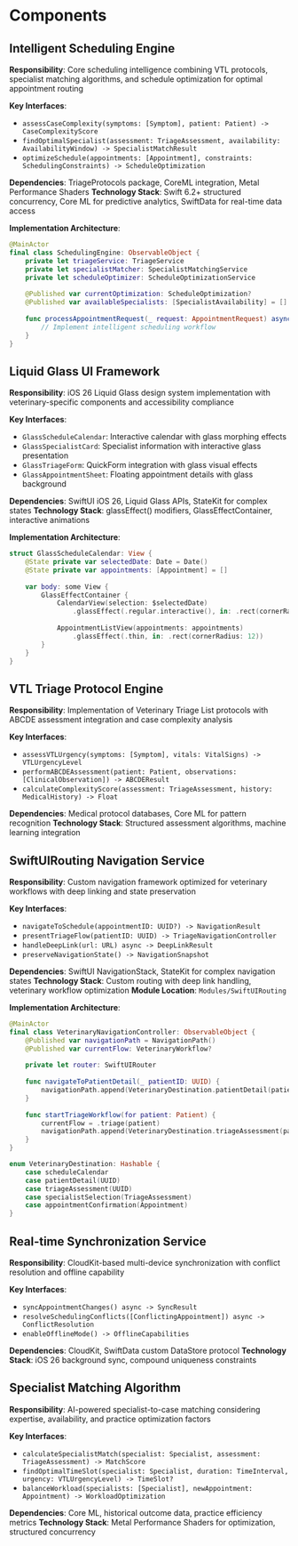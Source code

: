 # Components

## Intelligent Scheduling Engine
**Responsibility**: Core scheduling intelligence combining VTL protocols, specialist matching algorithms, and schedule optimization for optimal appointment routing

**Key Interfaces**:
- `assessCaseComplexity(symptoms: [Symptom], patient: Patient) -> CaseComplexityScore`
- `findOptimalSpecialist(assessment: TriageAssessment, availability: AvailabilityWindow) -> SpecialistMatchResult`
- `optimizeSchedule(appointments: [Appointment], constraints: SchedulingConstraints) -> ScheduleOptimization`

**Dependencies**: TriageProtocols package, CoreML integration, Metal Performance Shaders
**Technology Stack**: Swift 6.2+ structured concurrency, Core ML for predictive analytics, SwiftData for real-time data access

**Implementation Architecture**:
```swift
@MainActor
final class SchedulingEngine: ObservableObject {
    private let triageService: TriageService
    private let specialistMatcher: SpecialistMatchingService
    private let scheduleOptimizer: ScheduleOptimizationService
    
    @Published var currentOptimization: ScheduleOptimization?
    @Published var availableSpecialists: [SpecialistAvailability] = []
    
    func processAppointmentRequest(_ request: AppointmentRequest) async -> SchedulingRecommendation {
        // Implement intelligent scheduling workflow
    }
}
```

## Liquid Glass UI Framework
**Responsibility**: iOS 26 Liquid Glass design system implementation with veterinary-specific components and accessibility compliance

**Key Interfaces**:
- `GlassScheduleCalendar`: Interactive calendar with glass morphing effects
- `GlassSpecialistCard`: Specialist information with interactive glass presentation
- `GlassTriageForm`: QuickForm integration with glass visual effects
- `GlassAppointmentSheet`: Floating appointment details with glass background

**Dependencies**: SwiftUI iOS 26, Liquid Glass APIs, StateKit for complex states
**Technology Stack**: glassEffect() modifiers, GlassEffectContainer, interactive animations

**Implementation Architecture**:
```swift
struct GlassScheduleCalendar: View {
    @State private var selectedDate: Date = Date()
    @State private var appointments: [Appointment] = []
    
    var body: some View {
        GlassEffectContainer {
            CalendarView(selection: $selectedDate)
                .glassEffect(.regular.interactive(), in: .rect(cornerRadius: 16))
            
            AppointmentListView(appointments: appointments)
                .glassEffect(.thin, in: .rect(cornerRadius: 12))
        }
    }
}
```

## VTL Triage Protocol Engine
**Responsibility**: Implementation of Veterinary Triage List protocols with ABCDE assessment integration and case complexity analysis

**Key Interfaces**:
- `assessVTLUrgency(symptoms: [Symptom], vitals: VitalSigns) -> VTLUrgencyLevel`
- `performABCDEAssessment(patient: Patient, observations: [ClinicalObservation]) -> ABCDEResult`
- `calculateComplexityScore(assessment: TriageAssessment, history: MedicalHistory) -> Float`

**Dependencies**: Medical protocol databases, Core ML for pattern recognition
**Technology Stack**: Structured assessment algorithms, machine learning integration

## SwiftUIRouting Navigation Service
**Responsibility**: Custom navigation framework optimized for veterinary workflows with deep linking and state preservation

**Key Interfaces**:
- `navigateToSchedule(appointmentID: UUID?) -> NavigationResult`
- `presentTriageFlow(patientID: UUID) -> TriageNavigationController`
- `handleDeepLink(url: URL) async -> DeepLinkResult`
- `preserveNavigationState() -> NavigationSnapshot`

**Dependencies**: SwiftUI NavigationStack, StateKit for complex navigation states
**Technology Stack**: Custom routing with deep link handling, veterinary workflow optimization
**Module Location**: `Modules/SwiftUIRouting`

**Implementation Architecture**:
```swift
@MainActor
final class VeterinaryNavigationController: ObservableObject {
    @Published var navigationPath = NavigationPath()
    @Published var currentFlow: VeterinaryWorkflow?
    
    private let router: SwiftUIRouter
    
    func navigateToPatientDetail(_ patientID: UUID) {
        navigationPath.append(VeterinaryDestination.patientDetail(patientID))
    }
    
    func startTriageWorkflow(for patient: Patient) {
        currentFlow = .triage(patient)
        navigationPath.append(VeterinaryDestination.triageAssessment(patient.id))
    }
}

enum VeterinaryDestination: Hashable {
    case scheduleCalendar
    case patientDetail(UUID)
    case triageAssessment(UUID)
    case specialistSelection(TriageAssessment)
    case appointmentConfirmation(Appointment)
}
```

## Real-time Synchronization Service
**Responsibility**: CloudKit-based multi-device synchronization with conflict resolution and offline capability

**Key Interfaces**:
- `syncAppointmentChanges() async -> SyncResult`
- `resolveSchedulingConflicts([ConflictingAppointment]) async -> ConflictResolution`
- `enableOfflineMode() -> OfflineCapabilities`

**Dependencies**: CloudKit, SwiftData custom DataStore protocol
**Technology Stack**: iOS 26 background sync, compound uniqueness constraints

## Specialist Matching Algorithm
**Responsibility**: AI-powered specialist-to-case matching considering expertise, availability, and practice optimization factors

**Key Interfaces**:
- `calculateSpecialistMatch(specialist: Specialist, assessment: TriageAssessment) -> MatchScore`
- `findOptimalTimeSlot(specialist: Specialist, duration: TimeInterval, urgency: VTLUrgencyLevel) -> TimeSlot?`
- `balanceWorkload(specialists: [Specialist], newAppointment: Appointment) -> WorkloadOptimization`

**Dependencies**: Core ML, historical outcome data, practice efficiency metrics
**Technology Stack**: Metal Performance Shaders for optimization, structured concurrency
